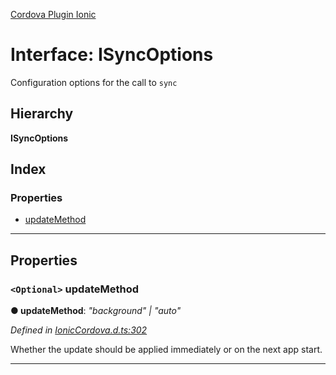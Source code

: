 [Cordova Plugin Ionic](../../README.md)

# Interface: ISyncOptions

Configuration options for the call to `sync`

## Hierarchy

**ISyncOptions**

## Index

### Properties

* [updateMethod](_ioniccordova_d_.isyncoptions.md#updatemethod)

---

## Properties

<a id="updatemethod"></a>

### `<Optional>` updateMethod

**● updateMethod**: *"background" \| "auto"*

*Defined in [IonicCordova.d.ts:302](https://github.com/ionic-team/cordova-plugin-ionic/blob/fe62482/types/IonicCordova.d.ts#L302)*

Whether the update should be applied immediately or on the next app start.

___

